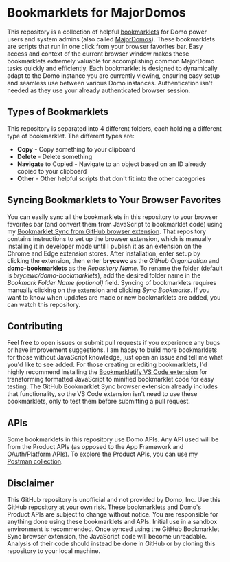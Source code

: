 # Bookmarklets for MajorDomos

This repository is a collection of helpful [bookmarklets](https://en.wikipedia.org/wiki/Bookmarklet) for Domo power users and system admins (also called [MajorDomos](https://www.domo.com/learn/majordomo)). These bookmarklets are scripts that run in one click from your browser favorites bar. Easy access and context of the current browser window makes these bookmarklets extremely valuable for accomplishing common MajorDomo tasks quickly and efficiently. Each bookmarklet is designed to dynamically adapt to the Domo instance you are currently viewing, ensuring easy setup and seamless use between various Domo instances. Authentication isn't needed as they use your already authenticated browser session.

## Types of Bookmarklets

This repository is separated into 4 different folders, each holding a different type of bookmarklet. The different types are:

- **Copy** - Copy something to your clipboard
- **Delete** - Delete something
- **Navigate** to Copied - Navigate to an object based on an ID already copied to your clipboard
- **Other** - Other helpful scripts that don't fit into the other categories

## Syncing Bookmarklets to Your Browser Favorites

You can easily sync all the bookmarklets in this repository to your browser favorites bar (and convert them from JavaScript to bookmarklet code) using my [Bookmarklet Sync from GitHub browser extension](https://github.com/brycewc/bookmarklet-sync-from-github). That repository contains instructions to set up the browser extension, which is manually installing it in developer mode until I publish it as an extension on the Chrome and Edge extension stores. After installation, enter setup by clicking the extension, then enter **brycewc** as the _GitHub Organization_ and **domo-bookmarklets** as the _Repository Name_. To rename the folder (default is _brycewc/domo-bookmarklets_), add the desired folder name in the _Bookmark Folder Name (optional)_ field. Syncing of bookmarklets requires manually clicking on the extension and clicking _Sync Bookmarks_. If you want to know when updates are made or new bookmarklets are added, you can watch this repository.

## Contributing

Feel free to open issues or submit pull requests if you experience any bugs or have improvement suggestions. I am happy to build more bookmarklets for those without JavaScript knowledge, just open an issue and tell me what you'd like to see added. For those creating or editing bookmarklets, I'd highly recommend installing the [Bookmarkletify VS Code extension](https://marketplace.visualstudio.com/items?itemName=saasan.bookmarkletify) for transforming formatted JavaScript to minified bookmarklet code for easy testing. The GitHub Bookmarklet Sync browser extension already includes that functionality, so the VS Code extension isn't need to use these bookmarklets, only to test them before submitting a pull request.

## APIs

Some bookmarklets in this repository use Domo APIs. Any API used will be from the Product APIs (as opposed to the App Framework and OAuth/Platform APIs). To explore the Product APIs, you can use my [Postman collection](https://www.postman.com/brycewc/workspace/domo-product-apis).

## Disclaimer

This GitHub repository is unofficial and not provided by Domo, Inc. Use this GitHub repository at your own risk. These bookmarklets and Domo's Product APIs are subject to change without notice. You are responsible for anything done using these bookmarklets and APIs. Initial use in a sandbox environment is recommended. Once synced using the GitHub Bookmarklet Sync browser extension, the JavaScript code will become unreadable. Analysis of their code should instead be done in GitHub or by cloning this repository to your local machine.
